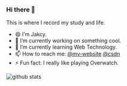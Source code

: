 ### Hi there 👋
This is where I record my study and life.
<!--
**JackySei/JackySei** is a ✨ _special_ ✨ repository because its `README.md` (this file) appears on your GitHub profile.

Here are some ideas to get you started:

- 🔭 I’m currently working on ...
- 🌱 I’m currently learning ...
- 👯 I’m looking to collaborate on ...
- 🤔 I’m looking for help with ...
- 💬 Ask me about ...
- 📫 How to reach me: ...
- 😄 Pronouns: ...
- ⚡ Fun fact: ...
-->
- 😄 I’m Jakcy. 
- 🔭 I’m currently working on something cool.
- 🌱 I’m currently learning  Web Technology.
- 📫 How to reach me: [@my-website](http://81.68.214.238/) [@csdn](https://blog.csdn.net/weixin_44969233)
- ⚡ Fun fact: I really like playing Overwatch.

![github stats](https://github-readme-stats.vercel.app/api?username=jackysei)
